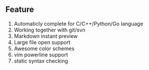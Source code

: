 ## Feature

1. Automaticly complete for C/C++/Python/Go language
2. Working together with git/svn
3. Markdown instant preview
4. Large file open support
5. Awesome color schemes
6. vim powerline support
7. static syntax checking


